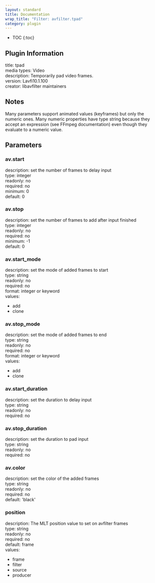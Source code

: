 ```yaml
---
layout: standard
title: Documentation
wrap_title: "Filter: avfilter.tpad"
category: plugin
---
```

* TOC
{:toc}

## Plugin Information

title: tpad  
media types:
Video  
description: Temporarily pad video frames.  
version: Lavfi10.1.100  
creator: libavfilter maintainers  

## Notes

Many parameters support animated values (keyframes) but only the numeric ones. Many numeric properties have type string because they accept an expression (see FFmpeg documentation) even though they evaluate to a numeric value.

## Parameters

### av.start

  
description:
set the number of frames to delay input  
type: integer  
readonly: no  
required: no  
minimum: 0  
default: 0  

### av.stop

  
description:
set the number of frames to add after input finished  
type: integer  
readonly: no  
required: no  
minimum: -1  
default: 0  

### av.start_mode

  
description:
set the mode of added frames to start  
type: string  
readonly: no  
required: no  
format: integer or keyword  
values:  

* add
* clone

### av.stop_mode

  
description:
set the mode of added frames to end  
type: string  
readonly: no  
required: no  
format: integer or keyword  
values:  

* add
* clone

### av.start_duration

  
description:
set the duration to delay input  
type: string  
readonly: no  
required: no  

### av.stop_duration

  
description:
set the duration to pad input  
type: string  
readonly: no  
required: no  

### av.color

  
description:
set the color of the added frames  
type: string  
readonly: no  
required: no  
default: 'black'  

### position

  
description:
The MLT position value to set on avfilter frames  
type: string  
readonly: no  
required: no  
default: frame  
values:  

* frame
* filter
* source
* producer

